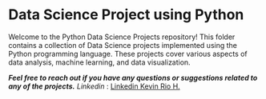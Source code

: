 # **Data Science Project using Python** 

Welcome to the Python Data Science Projects repository!
This folder contains a collection of Data Science projects implemented using the Python programming language.
These projects cover various aspects of data analysis, machine learning, and data visualization.

***Feel free to reach out if you have any questions or suggestions related to any of the projects.*** 
*Linkedin* : [Linkedin Kevin Rio H.](https://www.linkedin.com/in/kevinrioharristyando//)
